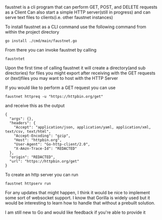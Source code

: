faustnet is a cli program that can perform GET, POST, and DELETE requests as a Client
Can also start a simple HTTP server(still in progress) and can serve text files to clients(i.e. other faustnet instances)


To install faustnet as a CLI command use the following command from within the project directory
```
go install ./cmd/main/faustnet.go
```

From there you can invoke faustnet by calling 
```
faustntet
```

Upon the first time of calling faustnet it will create a directory(and sub directories) for files you might export after receiving with the GET requests or (text)files you may want to host with the HTTP Server

If you would like to perform a GET request you can use 
```
faustnet httpreq -u "https://httpbin.org/get"
```
and receive this as the output
```
{
  "args": {},
  "headers": {
    "Accept": "application/json, application/yaml, application/xml, text/csv, text/html",
    "Accept-Encoding": "gzip",
    "Host": "httpbin.org",
    "User-Agent": "Go-http-client/2.0",
    "X-Amzn-Trace-Id": "REDACTED"
  },
  "origin": "REDACTED",
  "url": "https://httpbin.org/get"
}
```

To create an http server you can run

```
faustnet httpserv run
```

For any updates that might happen, I think it would be nice to implement some sort of websocket support. I know that Gorilla is widely used but it would be interesting to learn how to handle that without a prebuilt solution.

I am still new to Go and would like feedback if you're able to provide it
